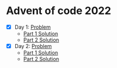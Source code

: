 # Advent of code 2022

- [x] Day 1: [Problem](https://adventofcode.com/2022/day/1)
  - [Part 1 Solution](/Day%201/part1.js)
  - [Part 2 Solution](./Day%201/part2.js)
- [x] Day 2: [Problem](https://adventofcode.com/2022/day/2)
  - [Part 1 Solution](/Day%202/part1.js)
  - [Part 2 Solution](./Day%202/part2.js)
